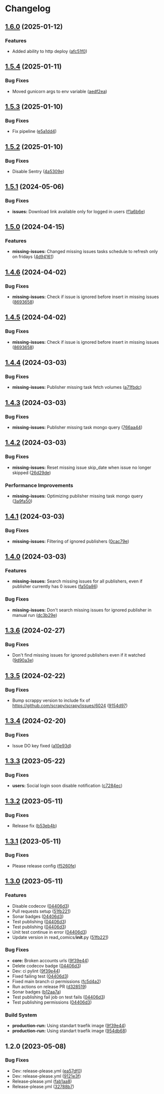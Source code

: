 # Changelog

## [1.6.0](https://github.com/NoNameItem/read-comics/compare/1.5.4...1.6.0) (2025-01-12)


### Features

* Added ability to http deploy ([afc51f0](https://github.com/NoNameItem/read-comics/commit/afc51f042374458b111b0c790da4095e69b55c90))

## [1.5.4](https://github.com/NoNameItem/read-comics/compare/1.5.3...1.5.4) (2025-01-11)


### Bug Fixes

* Moved gunicorn args to env variable ([aedf2ea](https://github.com/NoNameItem/read-comics/commit/aedf2eae2350c4b53412b9f49a28a2f40f490f11))

## [1.5.3](https://github.com/NoNameItem/read-comics/compare/1.5.2...1.5.3) (2025-01-10)


### Bug Fixes

* Fix pipeline ([e5a1dd4](https://github.com/NoNameItem/read-comics/commit/e5a1dd48de751ac7be815917b8e13e2e34d97211))

## [1.5.2](https://github.com/NoNameItem/read-comics/compare/1.5.1...1.5.2) (2025-01-10)


### Bug Fixes

* Disable Sentry ([4a5309e](https://github.com/NoNameItem/read-comics/commit/4a5309e8064314d797aee31953796355297eee19))

## [1.5.1](https://github.com/NoNameItem/read-comics/compare/1.5.0...1.5.1) (2024-05-06)


### Bug Fixes

* **issues:** Download link available only for logged in users ([f1a6b6e](https://github.com/NoNameItem/read-comics/commit/f1a6b6eb16927e59aaca1510787f46dda14f2f8e))

## [1.5.0](https://github.com/NoNameItem/read-comics/compare/1.4.6...1.5.0) (2024-04-15)


### Features

* **missing-issues:** Changed missing issues tasks schedule to refresh only on fridays ([4d94161](https://github.com/NoNameItem/read-comics/commit/4d9416102ade2b29e41c747e8a5ce4ac7f8b604e))

## [1.4.6](https://github.com/NoNameItem/read-comics/compare/1.4.5...1.4.6) (2024-04-02)


### Bug Fixes

* **missing-issues:** Check if issue is ignored before insert in missing issues ([8693658](https://github.com/NoNameItem/read-comics/commit/869365821c6c3006e5486674bf711210780a8906))

## [1.4.5](https://github.com/NoNameItem/read-comics/compare/1.4.4...1.4.5) (2024-04-02)


### Bug Fixes

* **missing-issues:** Check if issue is ignored before insert in missing issues ([8693658](https://github.com/NoNameItem/read-comics/commit/869365821c6c3006e5486674bf711210780a8906))

## [1.4.4](https://github.com/NoNameItem/read-comics/compare/1.4.3...1.4.4) (2024-03-03)


### Bug Fixes

* **missing-issues:** Publisher missing task fetch volumes ([a71fbdc](https://github.com/NoNameItem/read-comics/commit/a71fbdce46f8d7fdb78b20325195600499e52205))

## [1.4.3](https://github.com/NoNameItem/read-comics/compare/1.4.2...1.4.3) (2024-03-03)


### Bug Fixes

* **missing-issues:** Publisher missing task mongo query ([766aa44](https://github.com/NoNameItem/read-comics/commit/766aa4409bbe648f209d1f252fce24e3ded8ebd8))

## [1.4.2](https://github.com/NoNameItem/read-comics/compare/1.4.1...1.4.2) (2024-03-03)


### Bug Fixes

* **missing-issues:** Reset missing issue skip_date when issue no longer skipped ([26d29de](https://github.com/NoNameItem/read-comics/commit/26d29de00859c0b8b7dd1e64fb4348f30b372562))


### Performance Improvements

* **missing-issues:** Optimizing publisher missing task mongo query ([3a9fa50](https://github.com/NoNameItem/read-comics/commit/3a9fa504b851d93a35117982475e0904d6261e05))

## [1.4.1](https://github.com/NoNameItem/read-comics/compare/1.4.0...1.4.1) (2024-03-03)


### Bug Fixes

* **missing-issues:** Filtering of ignored publishers ([0cac79e](https://github.com/NoNameItem/read-comics/commit/0cac79ea87c5d5da839e1c350863e97f129b3303))

## [1.4.0](https://github.com/NoNameItem/read-comics/compare/1.3.6...1.4.0) (2024-03-03)


### Features

* **missing-issues:** Search missing issues for all publishers, even if publisher currently has 0 issues ([fa50a86](https://github.com/NoNameItem/read-comics/commit/fa50a86ea7d2baea370abd8236ad0285002e30c3))


### Bug Fixes

* **missing-issues:** Don't search missing issues for ignored publisher in manual run ([dc3b29e](https://github.com/NoNameItem/read-comics/commit/dc3b29ecb065a0e2ae65c5eed33896c4b27d98be))

## [1.3.6](https://github.com/NoNameItem/read-comics/compare/1.3.5...1.3.6) (2024-02-27)


### Bug Fixes

* Don't find missing issues for ignored publishers even if it watched ([9d90a3e](https://github.com/NoNameItem/read-comics/commit/9d90a3efa96732996a7b3da27f80be25ebf1ec54))

## [1.3.5](https://github.com/NoNameItem/read-comics/compare/1.3.4...1.3.5) (2024-02-22)


### Bug Fixes

* Bump scrappy version to include fix of https://github.com/scrapy/scrapy/issues/6024 ([9154d97](https://github.com/NoNameItem/read-comics/commit/9154d9756f4481f4e38ced12cec5e042ef89c963))

## [1.3.4](https://github.com/NoNameItem/read-comics/compare/1.3.3...1.3.4) (2024-02-20)


### Bug Fixes

* Issue DO key fixed ([a10e93d](https://github.com/NoNameItem/read-comics/commit/a10e93dde76da1071816c64e3a6e2484e33a4b6e))

## [1.3.3](https://github.com/NoNameItem/read-comics/compare/1.3.2...1.3.3) (2023-05-22)


### Bug Fixes

* **users:** Social login soon disable notification ([c7284ec](https://github.com/NoNameItem/read-comics/commit/c7284ec641af4a6b850ad0ba351d63264d44a11b))

## [1.3.2](https://github.com/NoNameItem/read-comics/compare/1.3.1...1.3.2) (2023-05-11)


### Bug Fixes

* Release fix ([b53eb4b](https://github.com/NoNameItem/read-comics/commit/b53eb4b8b0ad390691406d9e46b5ceb9cdd554e2))

## [1.3.1](https://github.com/NoNameItem/read-comics/compare/v1.3.0...1.3.1) (2023-05-11)


### Bug Fixes

* Please release config ([f5260fe](https://github.com/NoNameItem/read-comics/commit/f5260fe302bdd64c4f2516dd071c1d0a83d59e1c))

## [1.3.0](https://github.com/NoNameItem/read-comics/compare/v1.2.0...v1.3.0) (2023-05-11)


### Features

* Disable codecov ([04406d3](https://github.com/NoNameItem/read-comics/commit/04406d3714b1a35edf4917d280d83cfb5875294b))
* Pull requests setup ([51fb221](https://github.com/NoNameItem/read-comics/commit/51fb221684510bb33e5bc3cdace529bc569c274d))
* Sonar badges ([04406d3](https://github.com/NoNameItem/read-comics/commit/04406d3714b1a35edf4917d280d83cfb5875294b))
* Test publishing ([04406d3](https://github.com/NoNameItem/read-comics/commit/04406d3714b1a35edf4917d280d83cfb5875294b))
* Test publishing ([04406d3](https://github.com/NoNameItem/read-comics/commit/04406d3714b1a35edf4917d280d83cfb5875294b))
* Unit test continue in error ([04406d3](https://github.com/NoNameItem/read-comics/commit/04406d3714b1a35edf4917d280d83cfb5875294b))
* Update version in read_comics/__init__.py ([51fb221](https://github.com/NoNameItem/read-comics/commit/51fb221684510bb33e5bc3cdace529bc569c274d))


### Bug Fixes

* **core:** Broken accounts urls ([9f39e44](https://github.com/NoNameItem/read-comics/commit/9f39e44b07aba549104557a337cf9199e8933b0d))
* Delete codecov badge ([04406d3](https://github.com/NoNameItem/read-comics/commit/04406d3714b1a35edf4917d280d83cfb5875294b))
* Dev: ci pylint ([9f39e44](https://github.com/NoNameItem/read-comics/commit/9f39e44b07aba549104557a337cf9199e8933b0d))
* Fixed failing test ([04406d3](https://github.com/NoNameItem/read-comics/commit/04406d3714b1a35edf4917d280d83cfb5875294b))
* Fixed main branch ci permissions ([fc5d4a2](https://github.com/NoNameItem/read-comics/commit/fc5d4a2e0dd29d8d1458fdfef9930a181d811b22))
* Run actions on release PR ([d328519](https://github.com/NoNameItem/read-comics/commit/d328519b43f4252478fabd69a4eec695dd73258c))
* Sonar badges ([b12aa7a](https://github.com/NoNameItem/read-comics/commit/b12aa7a648596c14b1a637c20e841e121de9f91e))
* Test publishing fail job on test fails ([04406d3](https://github.com/NoNameItem/read-comics/commit/04406d3714b1a35edf4917d280d83cfb5875294b))
* Test publishing permissions ([04406d3](https://github.com/NoNameItem/read-comics/commit/04406d3714b1a35edf4917d280d83cfb5875294b))


### Build System

* **production-run:** Using standart traefik image ([9f39e44](https://github.com/NoNameItem/read-comics/commit/9f39e44b07aba549104557a337cf9199e8933b0d))
* **production-run:** Using standart traefik image ([954db68](https://github.com/NoNameItem/read-comics/commit/954db6844c311439ae31b856a38b8823e2e19541))

## 1.2.0 (2023-05-08)


### Bug Fixes

* Dev: release-please.yml ([ea57df0](https://github.com/NoNameItem/read-comics/commit/ea57df0d5a132dd26e3439025b9db81e1123f350))
* Dev: release-please.yml ([9121e3f](https://github.com/NoNameItem/read-comics/commit/9121e3fded1d3849095b2bf19edaf4779f23f336))
* Release-please.yml ([fab1aa8](https://github.com/NoNameItem/read-comics/commit/fab1aa88c9624a321ab2ddf52377dbfaa321a233))
* Release-please.yml ([32788b7](https://github.com/NoNameItem/read-comics/commit/32788b7fad6feb0d2b2a8e4df05f5edd7eff01a4))
